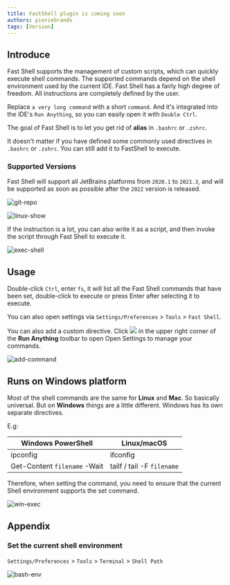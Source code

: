 ```yaml
---
title: FastShell plugin is coming soon
authors: piercebrands
tags: [Version]
---
```


## Introduce

Fast Shell supports the management of custom scripts, which can quickly execute shell commands. The supported commands depend on the shell environment used by the current IDE.
Fast Shell has a fairly high degree of freedom. All instructions are completely defined by the user.

Replace `a very long command` with a short `command`. And it's integrated into the IDE's `Run Anything`, so you can easily open it with `Double Ctrl`.

The goal of Fast Shell is to let you get rid of **alias** in `.bashrc` or `.zshrc`.

It doesn't matter if you have defined some commonly used directives in `.bashrc` or `.zshrc`. You can still add it to FastShell to execute.

### Supported Versions

Fast Shell will support all JetBrains platforms from `2020.1` to `2021.3`, and will be supported as soon as possible after the `2022` version is released.

![git-repo](https://user-images.githubusercontent.com/28687074/160279796-574b4bd9-170a-472d-9a4e-fa897866b051.png)


![linux-show](https://user-images.githubusercontent.com/28687074/160279800-9b388cdc-a687-488c-a1eb-17785f750272.gif)

If the instruction is a lot, you can also write it as a script, and then invoke the script through Fast Shell to execute it.

![exec-shell](https://user-images.githubusercontent.com/28687074/160279810-2371b3cd-57f9-487c-888c-27dd49e1fec0.gif)


## Usage

Double-click `Ctrl`, enter `fs`, it will list all the Fast Shell commands that have been set, double-click to execute or press Enter after selecting it to execute.

You can also open settings via `Settings/Preferences` > `Tools` > `Fast Shell`.

You can also add a custom directive. Click ![](https://intellij-icons.jetbrains.design/icons/AllIcons/general/settings.svg) in the upper right corner of the **Run Anything** toolbar to open Open Settings to manage your commands.

![add-command](https://user-images.githubusercontent.com/28687074/160279806-2120b040-72f3-4319-8c5c-055cb05fb305.gif)

## Runs on Windows platform

Most of the shell commands are the same for **Linux** and **Mac**. So basically universal. But on **Windows** things are a little different. Windows has its own separate directives.

E.g:

|  Windows PowerShell  | Linux/macOS  |
|  ----  | ----  |
| ipconfig  | ifconfig |
| Get-Content `filename` -Wait  | tailf / tail -F `filename` |

Therefore, when setting the command, you need to ensure that the current Shell environment supports the set command.

![win-exec](https://user-images.githubusercontent.com/28687074/160281920-fb654a8d-f4fe-49ba-b552-7f00f0c292be.gif)

## Appendix

### Set the current shell environment

`Settings/Preferences` > `Tools` > `Terminal` > `Shell Path`

![bash-env](https://user-images.githubusercontent.com/28687074/160279815-5fa10f79-f6bb-42a7-86e1-22417765dea4.png)
